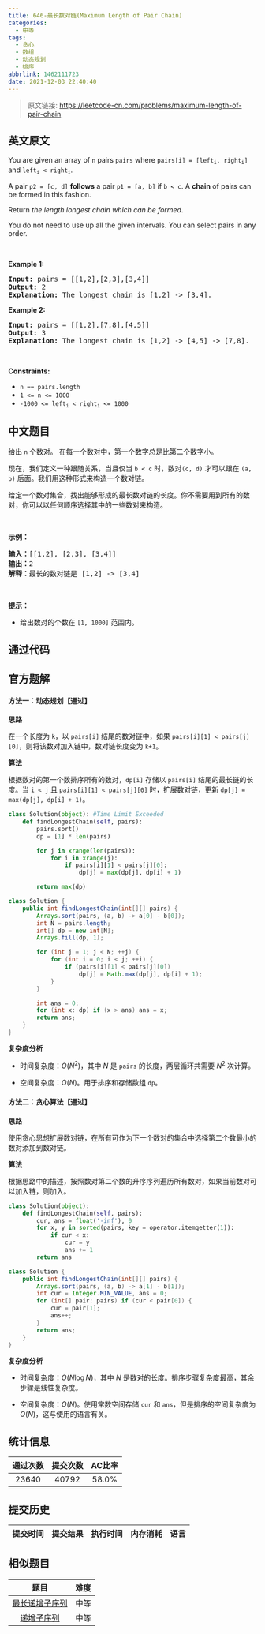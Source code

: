 ```yaml
---
title: 646-最长数对链(Maximum Length of Pair Chain)
categories:
  - 中等
tags:
  - 贪心
  - 数组
  - 动态规划
  - 排序
abbrlink: 1462111723
date: 2021-12-03 22:40:40
---
```


> 原文链接: https://leetcode-cn.com/problems/maximum-length-of-pair-chain


## 英文原文
<div><p>You are given an array of <code>n</code> pairs <code>pairs</code> where <code>pairs[i] = [left<sub>i</sub>, right<sub>i</sub>]</code> and <code>left<sub>i</sub> &lt; right<sub>i</sub></code>.</p>

<p>A pair <code>p2 = [c, d]</code> <strong>follows</strong> a pair <code>p1 = [a, b]</code> if <code>b &lt; c</code>. A <strong>chain</strong> of pairs can be formed in this fashion.</p>

<p>Return <em>the length longest chain which can be formed</em>.</p>

<p>You do not need to use up all the given intervals. You can select pairs in any order.</p>

<p>&nbsp;</p>
<p><strong>Example 1:</strong></p>

<pre>
<strong>Input:</strong> pairs = [[1,2],[2,3],[3,4]]
<strong>Output:</strong> 2
<strong>Explanation:</strong> The longest chain is [1,2] -&gt; [3,4].
</pre>

<p><strong>Example 2:</strong></p>

<pre>
<strong>Input:</strong> pairs = [[1,2],[7,8],[4,5]]
<strong>Output:</strong> 3
<strong>Explanation:</strong> The longest chain is [1,2] -&gt; [4,5] -&gt; [7,8].
</pre>

<p>&nbsp;</p>
<p><strong>Constraints:</strong></p>

<ul>
	<li><code>n == pairs.length</code></li>
	<li><code>1 &lt;= n &lt;= 1000</code></li>
	<li><code>-1000 &lt;= left<sub>i</sub> &lt; right<sub>i</sub> &lt;= 1000</code></li>
</ul>
</div>

## 中文题目
<div><p>给出 <code>n</code> 个数对。 在每一个数对中，第一个数字总是比第二个数字小。</p>

<p>现在，我们定义一种跟随关系，当且仅当 <code>b < c</code> 时，数对<code>(c, d)</code> 才可以跟在 <code>(a, b)</code> 后面。我们用这种形式来构造一个数对链。</p>

<p>给定一个数对集合，找出能够形成的最长数对链的长度。你不需要用到所有的数对，你可以以任何顺序选择其中的一些数对来构造。</p>

<p> </p>

<p><strong>示例：</strong></p>

<pre>
<strong>输入：</strong>[[1,2], [2,3], [3,4]]
<strong>输出：</strong>2
<strong>解释：</strong>最长的数对链是 [1,2] -> [3,4]
</pre>

<p> </p>

<p><strong>提示：</strong></p>

<ul>
	<li>给出数对的个数在 <code>[1, 1000]</code> 范围内。</li>
</ul>
</div>

## 通过代码
<RecoDemo>
</RecoDemo>


## 官方题解
#### 方法一：动态规划【通过】

**思路**

在一个长度为 `k`，以 `pairs[i]` 结尾的数对链中，如果 `pairs[i][1] < pairs[j][0]`，则将该数对加入链中，数对链长度变为 `k+1`。

**算法**

根据数对的第一个数排序所有的数对，`dp[i]` 存储以 `pairs[i]` 结尾的最长链的长度。当 `i < j` 且 `pairs[i][1] < pairs[j][0]` 时，扩展数对链，更新 `dp[j] = max(dp[j], dp[i] + 1)`。

```python [solution1-Python]
class Solution(object): #Time Limit Exceeded
    def findLongestChain(self, pairs):
        pairs.sort()
        dp = [1] * len(pairs)

        for j in xrange(len(pairs)):
            for i in xrange(j):
                if pairs[i][1] < pairs[j][0]:
                    dp[j] = max(dp[j], dp[i] + 1)

        return max(dp)
```

```java [solution1-Java]
class Solution {
    public int findLongestChain(int[][] pairs) {
        Arrays.sort(pairs, (a, b) -> a[0] - b[0]);
        int N = pairs.length;
        int[] dp = new int[N];
        Arrays.fill(dp, 1);

        for (int j = 1; j < N; ++j) {
            for (int i = 0; i < j; ++i) {
                if (pairs[i][1] < pairs[j][0])
                    dp[j] = Math.max(dp[j], dp[i] + 1);
            }
        }

        int ans = 0;
        for (int x: dp) if (x > ans) ans = x;
        return ans;
    }
}
```

**复杂度分析**

* 时间复杂度：$O(N^2)$，其中 $N$ 是 `pairs` 的长度，两层循环共需要 $N^2$ 次计算。

* 空间复杂度：$O(N)$。用于排序和存储数组 `dp`。


#### 方法二：贪心算法【通过】

**思路**

使用贪心思想扩展数对链，在所有可作为下一个数对的集合中选择第二个数最小的数对添加到数对链。

**算法**

根据思路中的描述，按照数对第二个数的升序序列遍历所有数对，如果当前数对可以加入链，则加入。

```python [solution2-Python]
class Solution(object):
    def findLongestChain(self, pairs):
        cur, ans = float('-inf'), 0
        for x, y in sorted(pairs, key = operator.itemgetter(1)):
            if cur < x:
                cur = y
                ans += 1
        return ans
```

```java [solution2-Java]
class Solution {
    public int findLongestChain(int[][] pairs) {
        Arrays.sort(pairs, (a, b) -> a[1] - b[1]);
        int cur = Integer.MIN_VALUE, ans = 0;
        for (int[] pair: pairs) if (cur < pair[0]) {
            cur = pair[1];
            ans++;
        }
        return ans;
    }
}
```

**复杂度分析**

* 时间复杂度：$O(N \log N)$，其中 $N$ 是数对的长度。排序步骤复杂度最高，其余步骤是线性复杂度。

* 空间复杂度：$O(N)$。使用常数空间存储 `cur` 和 `ans`，但是排序的空间复杂度为 $O(N)$，这与使用的语言有关。

## 统计信息
| 通过次数 | 提交次数 | AC比率 |
| :------: | :------: | :------: |
|    23640    |    40792    |   58.0%   |

## 提交历史
| 提交时间 | 提交结果 | 执行时间 |  内存消耗  | 语言 |
| :------: | :------: | :------: | :--------: | :--------: |


## 相似题目
|                             题目                             | 难度 |
| :----------------------------------------------------------: | :---------: |
| [最长递增子序列](https://leetcode-cn.com/problems/longest-increasing-subsequence/) | 中等|
| [递增子序列](https://leetcode-cn.com/problems/increasing-subsequences/) | 中等|
